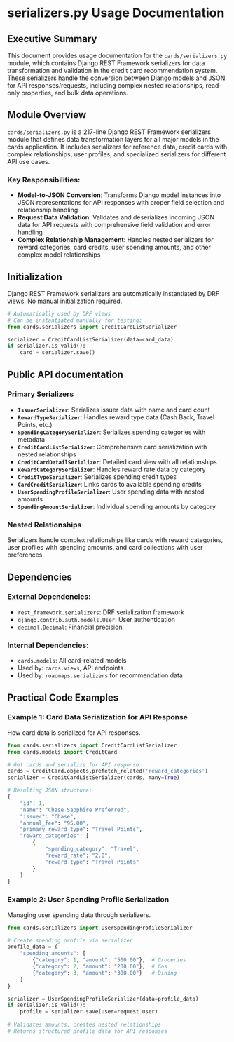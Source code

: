 # serializers.py Usage Documentation

## Executive Summary
This document provides usage documentation for the `cards/serializers.py` module, which contains Django REST Framework serializers for data transformation and validation in the credit card recommendation system. These serializers handle the conversion between Django models and JSON for API responses/requests, including complex nested relationships, read-only properties, and bulk data operations.

## Module Overview
`cards/serializers.py` is a 217-line Django REST Framework serializers module that defines data transformation layers for all major models in the cards application. It includes serializers for reference data, credit cards with complex relationships, user profiles, and specialized serializers for different API use cases.

### Key Responsibilities:
- **Model-to-JSON Conversion**: Transforms Django model instances into JSON representations for API responses with proper field selection and relationship handling
- **Request Data Validation**: Validates and deserializes incoming JSON data for API requests with comprehensive field validation and error handling  
- **Complex Relationship Management**: Handles nested serializers for reward categories, card credits, user spending amounts, and other complex model relationships

## Initialization
Django REST Framework serializers are automatically instantiated by DRF views. No manual initialization required.

```python
# Automatically used by DRF views
# Can be instantiated manually for testing:
from cards.serializers import CreditCardListSerializer

serializer = CreditCardListSerializer(data=card_data)
if serializer.is_valid():
    card = serializer.save()
```

## Public API documentation

### Primary Serializers
- **`IssuerSerializer`**: Serializes issuer data with name and card count
- **`RewardTypeSerializer`**: Handles reward type data (Cash Back, Travel Points, etc.)
- **`SpendingCategorySerializer`**: Serializes spending categories with metadata
- **`CreditCardListSerializer`**: Comprehensive card serialization with nested relationships
- **`CreditCardDetailSerializer`**: Detailed card view with all relationships
- **`RewardCategorySerializer`**: Handles reward rate data by category
- **`CreditTypeSerializer`**: Serializes spending credit types
- **`CardCreditSerializer`**: Links cards to available spending credits
- **`UserSpendingProfileSerializer`**: User spending data with nested amounts
- **`SpendingAmountSerializer`**: Individual spending amounts by category

### Nested Relationships
Serializers handle complex relationships like cards with reward categories, user profiles with spending amounts, and card collections with user preferences.

## Dependencies
### External Dependencies:
- `rest_framework.serializers`: DRF serialization framework
- `django.contrib.auth.models.User`: User authentication
- `decimal.Decimal`: Financial precision

### Internal Dependencies:
- `cards.models`: All card-related models
- Used by: `cards.views`, API endpoints
- Used by: `roadmaps.serializers` for recommendation data

## Practical Code Examples

### Example 1: Card Data Serialization for API Response
How card data is serialized for API responses.

```python
from cards.serializers import CreditCardListSerializer
from cards.models import CreditCard

# Get cards and serialize for API response
cards = CreditCard.objects.prefetch_related('reward_categories')
serializer = CreditCardListSerializer(cards, many=True)

# Resulting JSON structure:
{
    "id": 1,
    "name": "Chase Sapphire Preferred",
    "issuer": "Chase",
    "annual_fee": "95.00",
    "primary_reward_type": "Travel Points",
    "reward_categories": [
        {
            "spending_category": "Travel",
            "reward_rate": "2.0",
            "reward_type": "Travel Points"
        }
    ]
}
```

### Example 2: User Spending Profile Serialization
Managing user spending data through serializers.

```python
from cards.serializers import UserSpendingProfileSerializer

# Create spending profile via serializer
profile_data = {
    "spending_amounts": [
        {"category": 1, "amount": "500.00"},  # Groceries
        {"category": 2, "amount": "200.00"},  # Gas
        {"category": 3, "amount": "300.00"}   # Dining
    ]
}

serializer = UserSpendingProfileSerializer(data=profile_data)
if serializer.is_valid():
    profile = serializer.save(user=request.user)
    
# Validates amounts, creates nested relationships
# Returns structured profile data for API responses
```
